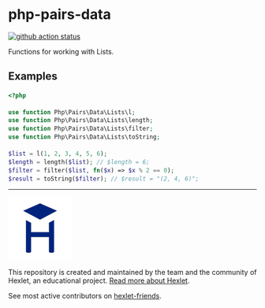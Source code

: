 # php-pairs-data

[![github action status](https://github.com/hexlet-components/php-pairs-data/workflows/PHP%20CI/badge.svg)](../../actions)

Functions for working with Lists.

## Examples

```php
<?php

use function Php\Pairs\Data\Lists\l;
use function Php\Pairs\Data\Lists\length;
use function Php\Pairs\Data\Lists\filter;
use function Php\Pairs\Data\Lists\toString;

$list = l(1, 2, 3, 4, 5, 6);
$length = length($list); // $length = 6;
$filter = filter($list, fn($x) => $x % 2 == 0);
$result = toString($filter); // $result = "(2, 4, 6)";
```

---

[![Hexlet Ltd. logo](https://raw.githubusercontent.com/Hexlet/assets/master/images/hexlet_logo128.png)](https://hexlet.io/pages/about?utm_source=github&utm_medium=link&utm_campaign=php-pairs-data)

This repository is created and maintained by the team and the community of Hexlet, an educational project. [Read more about Hexlet](https://hexlet.io/pages/about?utm_source=github&utm_medium=link&utm_campaign=php-pairs-data).

See most active contributors on [hexlet-friends](https://friends.hexlet.io/).
